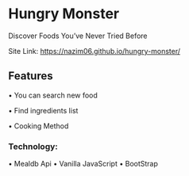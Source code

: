 # Hungry Monster

 Discover Foods You’ve Never Tried Before

Site Link: https://nazim06.github.io/hungry-monster/

## Features 

• You can search new food 

• Find ingredients list

• Cooking Method

### Technology: 

• Mealdb Api
• Vanilla JavaScript
• BootStrap
